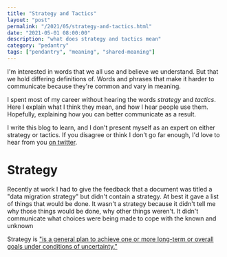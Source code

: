 ```yaml
---
title: "Strategy and Tactics"
layout: "post"
permalink: "/2021/05/strategy-and-tactics.html"
date: "2021-05-01 08:00:00"
description: "what does strategy and tactics mean"
category: "pedantry"
tags: ["pendantry", "meaning", "shared-meaning"]
---
```


I'm interested in words that we all use and believe we understand. But that we hold differing definitions of. Words and phrases that make it harder to communicate because they're common and vary in meaning.

I spent most of my career without hearing the words *strategy* and *tactics*. Here I explain what I think they mean, and how I hear people use them. Hopefully, explaining how you can better communicate as a result.

I write this blog to learn, and I don't present myself as an expert on either strategy or tactics. If you disagree or think I don't go far enough, I'd love to hear from you [on twitter](https://twitter.com/pauldambra). 

<!--more-->

# Strategy

Recently at work I had to give the feedback that a document was titled a "data migration strategy" but didn't contain a strategy. At best it gave a list of things that would be done. It wasn't a strategy because it didn't tell me why those things would be done, why other things weren't. It didn't communicate what choices were being made to cope with the known and unknown

Strategy is ["is a general plan to achieve one or more long-term or overall goals under conditions of uncertainty."](https://en.wikipedia.org/wiki/Strategy)

